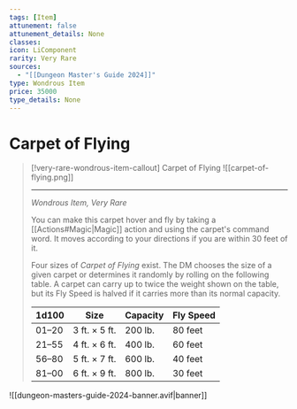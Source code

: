 ```yaml
---
tags: [Item]
attunement: false
attunement_details: None
classes: 
icon: LiComponent
rarity: Very Rare
sources:
  - "[[Dungeon Master's Guide 2024]]"
type: Wondrous Item
price: 35000
type_details: None
---
```

# Carpet of Flying
>[!very-rare-wondrous-item-callout] Carpet of Flying
>![[carpet-of-flying.png]]
>
>- - -
>_Wondrous Item, Very Rare_
>
>You can make this carpet hover and fly by taking a [[Actions#Magic\|Magic]] action and using the carpet's command word. It moves according to your directions if you are within 30 feet of it.
>
>Four sizes of _Carpet of Flying_ exist. The DM chooses the size of a given carpet or determines it randomly by rolling on the following table. A carpet can carry up to twice the weight shown on the table, but its Fly Speed is halved if it carries more than its normal capacity.
>
>|1d100|Size|Capacity|Fly Speed|
>|---|---|---|---|
>|01–20|3 ft. × 5 ft.|200 lb.|80 feet|
>|21–55|4 ft. × 6 ft.|400 lb.|60 feet|
>|56–80|5 ft. × 7 ft.|600 lb.|40 feet|
>|81–00|6 ft. × 9 ft.|800 lb.|30 feet|
>


![[dungeon-masters-guide-2024-banner.avif|banner]]